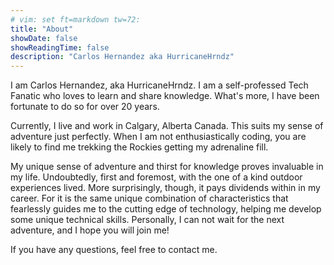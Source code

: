```yaml
---
# vim: set ft=markdown tw=72:
title: "About"
showDate: false
showReadingTime: false
description: "Carlos Hernandez aka HurricaneHrndz"
---
```

I am Carlos Hernandez, aka HurricaneHrndz. I am a self-professed Tech
Fanatic who loves to learn and share knowledge. What's more, I have been
fortunate to do so for over 20 years.

Currently, I live and work in Calgary, Alberta Canada. This suits my
sense of adventure just perfectly. When I am not enthusiastically
coding, you are likely to find me trekking the Rockies getting my
adrenaline fill.

My unique sense of adventure and thirst for knowledge proves invaluable
in my life. Undoubtedly, first and foremost, with the one of a kind
outdoor experiences lived. More surprisingly, though, it pays dividends
within in my career. For it is the same unique combination of
characteristics that fearlessly guides me to the cutting edge of
technology, helping me develop some unique technical skills. Personally,
I can not wait for the next adventure, and I hope you will join me!

If you have any questions, feel free to contact me.
